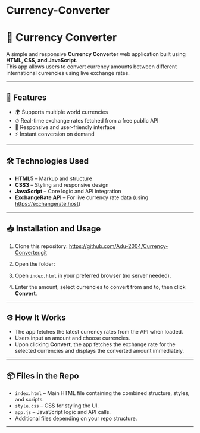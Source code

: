 # Currency-Converter
# 💱 Currency Converter

A simple and responsive **Currency Converter** web application built using **HTML, CSS, and JavaScript**.  
This app allows users to convert currency amounts between different international currencies using live exchange rates.

---

## 🚀 Features

- 🌍 Supports multiple world currencies
- ⏱ Real-time exchange rates fetched from a free public API
- 📱 Responsive and user-friendly interface
- ⚡ Instant conversion on demand

---

## 🛠 Technologies Used

- **HTML5** – Markup and structure
- **CSS3** – Styling and responsive design
- **JavaScript** – Core logic and API integration
- **ExchangeRate API** – For live currency rate data (using https://exchangerate.host)

---

## 📥 Installation and Usage

1. Clone this repository: https://github.com/Adu-2004/Currency-Converter.git

2. Open the folder:


3. Open `index.html` in your preferred browser (no server needed).

4. Enter the amount, select currencies to convert from and to, then click **Convert**.

---

## ⚙️ How It Works

- The app fetches the latest currency rates from the API when loaded.
- Users input an amount and choose currencies.
- Upon clicking **Convert**, the app fetches the exchange rate for the selected currencies and displays the converted amount immediately.

---

## 📦 Files in the Repo

- `index.html` – Main HTML file containing the combined structure, styles, and scripts.
- `style.css` – CSS for styling the UI.
- `app.js` – JavaScript logic and API calls.
- Additional files depending on your repo structure.

---



